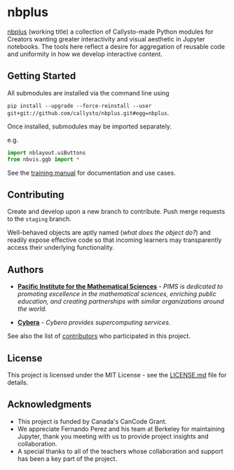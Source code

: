 # nbplus

[nbplus](https://github.com/callysto/nbplus) (working title) a collection of Callysto-made Python modules for Creators wanting greater interactivity and visual aesthetic in Jupyter notebooks. The tools here reflect a desire for aggregation of reusable code and uniformity in how we develop interactive content.

## Getting Started

All submodules are installed via the command line using

`pip install --upgrade --force-reinstall --user git+git://github.com/callysto/nbplus.git#egg=nbplus`.

Once installed, submodules may be imported separately.

e.g.

```python
import nblayout.uiButtons
from nbvis.ggb import *
```

See the [training manual]() for documentation and use cases.

## Contributing

Create and develop upon a new branch to contribute. Push merge requests to the `staging` branch.

Well-behaved objects are aptly named (_what does the object do?_) and readily expose effective code so that incoming learners may transparently access their underlying functionality.

## Authors

* [**Pacific Institute for the Mathematical Sciences**](http://www.pims.math.ca) - *PIMS is dedicated to promoting excellence in the mathematical sciences, enriching public education, and creating partnerships with similar organizations around the world.* 

* [**Cybera**](https://www.cybera.ca) - *Cybera provides supercomputing services.* 

See also the list of [contributors](https://github.com/callysto/nbplus/graphs/contributors) who participated in this project.

## License

This project is licensed under the MIT License - see the [LICENSE.md](LICENSE.md) file for details.

## Acknowledgments

* This project is funded by Canada's CanCode Grant.
* We appreciate Fernando Perez and his team at Berkeley for maintaining Jupyter, thank you meeting with us to provide project insights and collaboration.
* A special thanks to all of the teachers whose collaboration and support has been a key part of the project.
